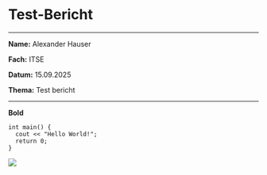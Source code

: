 # Test-Bericht
---
**Name:** Alexander Hauser

**Fach:** ITSE

**Datum:** 15.09.2025

**Thema:** Test bericht

--- 

**Bold**

```
int main() {
  cout << "Hello World!";
  return 0;
}
```

[](https://upload.wikimedia.org/wikipedia/de/2/21/HTL_Braunau_Logo.svg)
![](https://upload.wikimedia.org/wikipedia/de/2/21/HTL_Braunau_Logo.svg)
